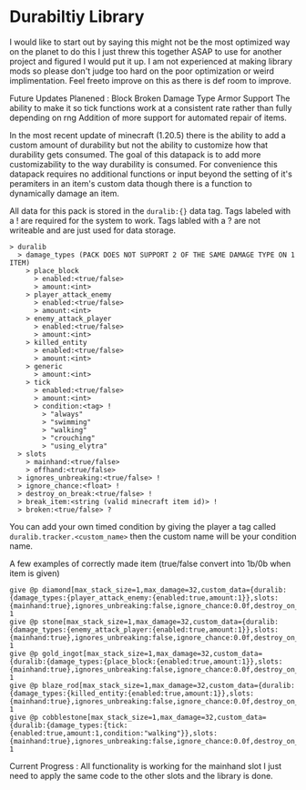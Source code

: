 # Durabiltiy Library
I would like to start out by saying this might not be the most optimized way on the planet to do this I just threw this together ASAP to use for another project and figured I would put it up. I am not experienced at making library mods so please don't judge too hard on the poor optimization or weird implimentation. Feel freeto improve on this as there is def room to improve.

Future Updates Planened : 
Block Broken Damage Type
Armor Support
The ability to make it so tick functions work at a consistent rate rather than fully depending on rng
Addition of more support for automated repair of items.

In the most recent update of minecraft (1.20.5) there is the ability to add a custom amount of durability but not the ability to customize how that durability gets consumed. The goal of this datapack is to add more customizability to the way durability is consumed.
For convenience this datapack requires no additional functions or input beyond the setting of it's peramiters in an item's custom data though there is a function to dynamically damage an item.

All data for this pack is stored in the `duralib:{}` data tag.
Tags labeled with a ! are required for the system to work.
Tags labled with a ? are not writeable and are just used for data storage.
````
> duralib
  > damage_types (PACK DOES NOT SUPPORT 2 OF THE SAME DAMAGE TYPE ON 1 ITEM)
    > place_block
      > enabled:<true/false>
      > amount:<int>
    > player_attack_enemy
      > enabled:<true/false>
      > amount:<int>
    > enemy_attack_player
      > enabled:<true/false>
      > amount:<int>
    > killed_entity
      > enabled:<true/false>
      > amount:<int>
    > generic
      > amount:<int>
    > tick
      > enabled:<true/false>
      > amount:<int>
      > condition:<tag> !
        > "always"
        > "swimming"
        > "walking"
        > "crouching"
        > "using_elytra"
  > slots
    > mainhand:<true/false>
    > offhand:<true/false>
  > ignores_unbreaking:<true/false> !
  > ignore_chance:<float> !
  > destroy_on_break:<true/false> !
  > break_item:<string (valid minecraft item id)> !
  > broken:<true/false> ?
````
You can add your own timed condition by giving the player a tag called `duralib.tracker.<custom_name>` then the custom name will be your condition name.



A few examples of correctly made item (true/false convert into 1b/0b when item is given)
````mcfunction
give @p diamond[max_stack_size=1,max_damage=32,custom_data={duralib:{damage_types:{player_attack_enemy:{enabled:true,amount:1}},slots:{mainhand:true},ignores_unbreaking:false,ignore_chance:0.0f,destroy_on_break:true,break_item:"minecraft:diamond"}}] 1
give @p stone[max_stack_size=1,max_damage=32,custom_data={duralib:{damage_types:{enemy_attack_player:{enabled:true,amount:1}},slots:{mainhand:true},ignores_unbreaking:false,ignore_chance:0.0f,destroy_on_break:true,break_item:"minecraft:diamond"}}] 1
give @p gold_ingot[max_stack_size=1,max_damage=32,custom_data={duralib:{damage_types:{place_block:{enabled:true,amount:1}},slots:{mainhand:true},ignores_unbreaking:false,ignore_chance:0.0f,destroy_on_break:true,break_item:"minecraft:diamond"}}] 1
give @p blaze_rod[max_stack_size=1,max_damage=32,custom_data={duralib:{damage_types:{killed_entity:{enabled:true,amount:1}},slots:{mainhand:true},ignores_unbreaking:false,ignore_chance:0.0f,destroy_on_break:true,break_item:"minecraft:diamond"}}] 1
give @p cobblestone[max_stack_size=1,max_damage=32,custom_data={duralib:{damage_types:{tick:{enabled:true,amount:1,condition:"walking"}},slots:{mainhand:true},ignores_unbreaking:false,ignore_chance:0.0f,destroy_on_break:true,break_item:"minecraft:diamond"}}] 1
```` 


Current Progress : All functionality is working for the mainhand slot I just need to apply the same code to the other slots and the library is done.

